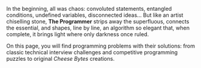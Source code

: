 In the beginning, all was chaos: convoluted statements, entangled conditions, undefined variables, disconnected ideas... But like an artist chiselling stone, **The Programmer** strips away the superfluous, connects the essential, and shapes, line by line, an algorithm so elegant that, when complete, it brings light where only darkness once ruled.

On this page, you will find programming problems with their solutions: from classic technical interview challenges and competitive programming puzzles to original *Cheese Bytes* creations.

<!--
En el principio, todo era caos: enunciados incomprensibles, condiciones enrevesadas, variables indefinidas, ideas inconexas... Pero, como un artista que pule la piedra, **El Programador** elimina lo superfluo, conecta lo esencial y moldea, línea a línea, un algoritmo tan elegante que, al completarse, trae la luz a donde antes solo reinaba la oscuridad.

En esta página se recopilan problemas de programación con sus soluciones: desde clásicos de entrevistas técnicas y retos de programación competitiva, hasta desafíos originales de *Cheese Bytes*.
-->